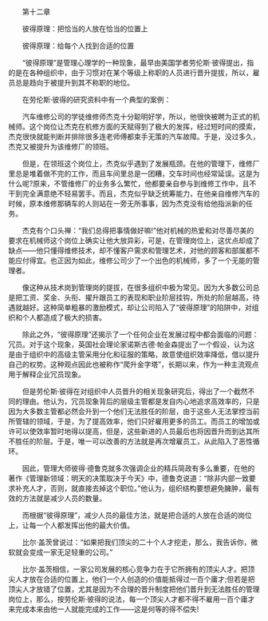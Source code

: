 　　第十二章

　　彼得原理：把恰当的人放在恰当的位置上

　　彼得原理：给每个人找到合适的位置

　　“彼得原理”是管理心理学的一种现象，最早由美国学者劳伦斯·彼得提出，指的是在各种组织中，由于习惯对在某个等级上称职的人员进行晋升提拔，所以，雇员总是趋向于被提升到其不称职的地位。

　　在劳伦斯·彼得的研究资料中有一个典型的案例：

　　汽车维修公司的学徒维修师杰克十分聪明好学，所以，他很快被聘为正式的机械师。这个岗位让杰克在机修方面的天赋得到了极大的发挥，经过短时间的摸索，杰克很快就能判断并排除很多连老师傅都束手无策的汽车故障。于是，没过多久，杰克又被提升为该维修厂的领班。

　　但是，在领班这个岗位上，杰克似乎遇到了发展瓶颈。在他的管理下，维修厂里总是堆着做不完的工作，而且车间里总是一团糟，交车时间也经常延误。这是为什么呢?原来，不管维修厂的业务多么繁忙，他都要亲自参与到维修工作中，且不干到完全满意绝不轻易罢手。而且，杰克似乎缺乏统筹能力，在他亲自维修汽车的时候，原本维修那辆车的人则站在一旁无所事事，因为杰克没有给他指派新的任务。

　　杰克有个口头禅：“我们总得把事情做好嘛!”他对机械的热爱和对尽善尽美的要求在机械师这个岗位上确实让他大放异彩，可是，在管理岗位上，这优点却成了缺点——他只懂得维修技术，却不懂客户需求和管理艺术，对他的顾客和部属都不能应付得宜。也正因为如此，维修公司少了一个出色的机械师，多了一个无能的管理者。

　　像这种从技术岗到管理岗的提拔，在很多组织中极为常见。因为大多数公司总是把工资、奖金、头衔、擢升跟员工的表现和职业阶层挂钩，所处的阶层越高，待遇就越好。这种简单粗暴的激励模式，却让公司陷入了“彼得原理”的陷阱中，对组织和个人都造成了极大的损害。

　　除此之外，“彼得原理”还揭示了一个任何企业在发展过程中都会面临的问题：冗员。对于这个现象，英国社会理论家诺斯古德·帕金森提出了一个假设，认为这是由于组织中的高级主管采用分化和征服的策略，故意使组织效率降低，借以提升自己的权势。这种观点因此也被称作“爬升金字塔”，长期以来，作为一种主流观点用于解释企业冗员现象。

　　但是劳伦斯·彼得在对组织中人员晋升的相关现象研究后，得出了一个截然不同的理由。他认为，冗员现象背后的层级主管都是发自内心地追求高效率的，只是因为大多数主管都必然会升到一个他们无法胜任的阶层，由于这些人无法掌控当前所管辖的领域，于是，为了提高效率，他们只好雇用更多的员工。而员工的增加或许可以使效率暂时地得以提高，但是，这些新进的人员最后也将因晋升而到达其所不胜任的阶层。于是，唯一可以改善的方法就是再次增雇员工，从此陷入了恶性循环。

　　因此，管理大师彼得·德鲁克就多次强调企业的精兵简政有多么重要，在他的著作《管理新领域：明天的决策取决于今天》中，德鲁克说道：“除非内部一致要求补充人才，否则，就直接去掉这个职位。”他认为，组织结构要想避免臃肿，最有效的方法就是减少人员的数量。

　　而根据“彼得原理”，减少人员的最佳方法，就是把合适的人放在合适的岗位上，让每一个人都发挥出他的最大价值。

　　比尔·盖茨曾说过：“如果把我们顶尖的二十个人才挖走，那么，我告诉你，微软就会变成一家无足轻重的公司。”

　　比尔·盖茨相信，一家公司发展的核心竞争力在于它所拥有的顶尖人才。把顶尖人才放在合适的位置上，他们一个人创造的价值能抵得过一百个庸才;但若是把顶尖人才放错了位置，尤其是因为不合理的晋升制度把他们晋升到无法胜任的管理岗位上，那么，按劳伦斯·彼得的说法，每一个顶尖人才都不得不雇用一百个庸才来完成本来由他一人就能完成的工作——这是何等的得不偿失!